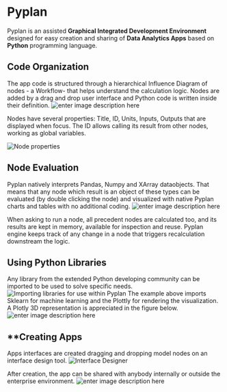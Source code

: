 # **Pyplan**
Pyplan is an assisted **Graphical Integrated Development Environment** designed for easy creation and sharing of **Data Analytics Apps** based on **Python** programming language.

## **Code Organization**
The app code is structured through a hierarchical Influence Diagram of nodes - a Workflow- that helps understand the calculation logic.
Nodes are added by a drag and drop user interface and Python code is written inside their definition. 
![enter image description here](http://img.pyplan.org/index_node_code.png)

Nodes have several properties: Title, ID, Units, Inputs, Outputs that are displayed when focus. 
The ID allows calling its result from other nodes, working as global variables.

![Node properties](http://img.pyplan.org/index_node_properties1.png)


## **Node Evaluation**
Pyplan natively interprets Pandas, Numpy and XArray dataobjects. That means that any node which result is an object of these types can be evaluated (by double clicking the node) and visualized with native Pyplan charts and tables with no additional coding.
![enter image description here](http://img.pyplan.org/index_node_result1.png)

When asking to run a node, all precedent nodes are calculated too, and its results are kept in memory, available for inspection and reuse. Pyplan engine keeps track of any change in a node that triggers recalculation downstream the logic.

## **Using Python Libraries**
Any library from the extended Python developing community can be imported to be used to solve specific needs.
![Importing libraries for use within Pyplan](http://img.pyplan.org/index_import_lib.png)
The example above imports Sklearn for machine learning and the Plottly for rendering the visualization. A Plotly 3D representation is appreciated in the figure below.
![enter image description here](http://img.pyplan.org/index_plotly_graph.png)

## **Creating Apps
Apps interfaces are created dragging and dropping model nodes on an interface design tool.
![Interface Designer](http://img.pyplan.org/index_new_interface.png)

After creation, the app can be shared with anybody internally or outside the enterprise environment.
![enter image description here](http://img.pyplan.org/index_share_app_ext.png)
<!--stackedit_data:
eyJoaXN0b3J5IjpbMjAzMjI3NjEwMSwxMTI0ODIzNDY2LDQxMj
A4MTIyMCwtMTEzMzk5MDU3MCw2MjgwNjIxOTksLTE3MDY3NDU0
MTcsLTE4NjkyNzk0Miw4Nzg5OTU0OCwtMjA2ODM1MjAzNyw4MD
A1MjkyMDIsMTc3NTQwODQwLC0xNDgzNDc1NjEzLC0xODAwMzE0
ODIzLDE5NzQ0NzM1ODUsLTE5ODI4MjYyNTYsLTI0MTM2OTkzOS
wtNjM2MzQ2NDc4LDk3Njg4ODc2MCw5NzEyNzUzMDYsMTY5ODYw
NTIxNF19
-->